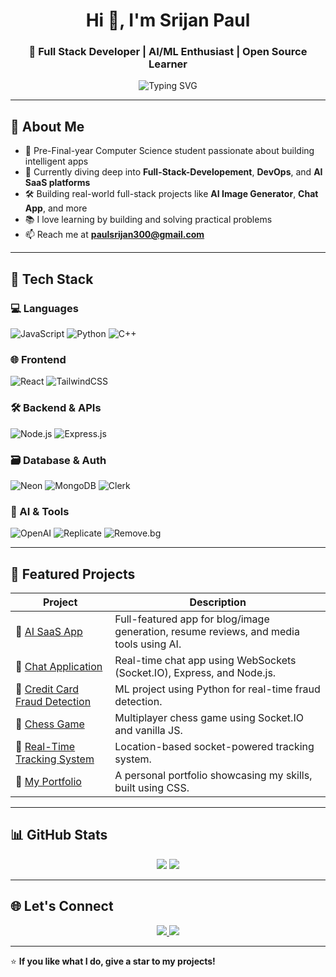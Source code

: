 <h1 align="center">Hi 👋, I'm Srijan Paul</h1>
<h3 align="center">🚀 Full Stack Developer | AI/ML Enthusiast | Open Source Learner</h3>

<p align="center">
  <img src="https://readme-typing-svg.demolab.com?font=Fira+Code&weight=500&size=20&pause=1000&center=true&vCenter=true&width=435&lines=Passionate+MERN+Stack+Developer;AI+SaaS+Builder+%F0%9F%A7%91%E2%80%8D%F0%9F%92%BB;Lifelong+Learner+%F0%9F%93%9A;Open+Source+Contributor" alt="Typing SVG" />
</p>

---

## 📍 About Me

- 💼 Pre-Final-year Computer Science student passionate about building intelligent apps  
- 🧠 Currently diving deep into **Full-Stack-Developement**, **DevOps**, and **AI SaaS platforms**
- 🛠️ Building real-world full-stack projects like **AI Image Generator**, **Chat App**, and more
- 📚 I love learning by building and solving practical problems
- 📫 Reach me at **paulsrijan300@gmail.com**

---

## 🔧 Tech Stack

### 💻 Languages
![JavaScript](https://img.shields.io/badge/-JavaScript-black?style=flat-square&logo=javascript)
![Python](https://img.shields.io/badge/-Python-black?style=flat-square&logo=python)
![C++](https://img.shields.io/badge/-C++-black?style=flat-square&logo=c%2B%2B)

### 🌐 Frontend
![React](https://img.shields.io/badge/-React-black?style=flat-square&logo=react)
![TailwindCSS](https://img.shields.io/badge/-TailwindCSS-black?style=flat-square&logo=tailwind-css)

### 🛠️ Backend & APIs
![Node.js](https://img.shields.io/badge/-Node.js-black?style=flat-square&logo=node.js)
![Express.js](https://img.shields.io/badge/-Express.js-black?style=flat-square&logo=express)

### 🗃️ Database & Auth
![Neon](https://img.shields.io/badge/-Neon%20DB-black?style=flat-square&logo=postgresql)
![MongoDB](https://img.shields.io/badge/-MongoDB-black?style=flat-square&logo=mongodb)
![Clerk](https://img.shields.io/badge/-Clerk-black?style=flat-square&logo=clerk)

### 🧠 AI & Tools
![OpenAI](https://img.shields.io/badge/-OpenAI-black?style=flat-square&logo=openai)
![Replicate](https://img.shields.io/badge/-Replicate-black?style=flat-square&logo=stable-diffusion)
![Remove.bg](https://img.shields.io/badge/-Remove.bg-black?style=flat-square&logo=adobephotoshop)

---

## 🚀 Featured Projects

| Project | Description |
|--------|-------------|
| 🔹 [AI SaaS App](https://github.com/srijan300/ai-image-generator) | Full-featured app for blog/image generation, resume reviews, and media tools using AI. |
| 🔹 [Chat Application](https://github.com/srijan300/Chat-Application) | Real-time chat app using WebSockets (Socket.IO), Express, and Node.js. |
| 🔹 [Credit Card Fraud Detection](https://github.com/srijan300/Credit_Card_Fraud_Detection_Project) | ML project using Python for real-time fraud detection. |
| 🔹 [Chess Game](https://github.com/srijan300/Chess-Game) | Multiplayer chess game using Socket.IO and vanilla JS. |
| 🔹 [Real-Time Tracking System](https://github.com/srijan300/Real-Time-Tracking-System) | Location-based socket-powered tracking system. |
| 🔹 [My Portfolio](https://github.com/srijan300/My-Portfolio) | A personal portfolio showcasing my skills, built using CSS. |

---

## 📊 GitHub Stats

<p align="center">
  <img src="https://github-readme-stats.vercel.app/api?username=srijan300&theme=tokyonight&show_icons=true" />
  <img src="https://github-readme-streak-stats.herokuapp.com/?user=srijan300&theme=tokyonight" />
</p>

---

## 🌐 Let's Connect

<p align="center">
  <a href="mailto:paulsrijan300@gmail.com">
    <img src="https://img.shields.io/badge/-Email-red?style=flat-square&logo=gmail" />
  </a>
  <a href="https://www.linkedin.com/in/srijan-paul-14a0a0275/" target="_blank">
    <img src="https://img.shields.io/badge/-LinkedIn-blue?style=flat-square&logo=linkedin" />
  </a>
</p>

---

⭐ **If you like what I do, give a star to my projects!**
